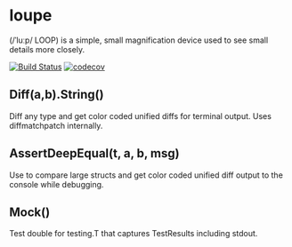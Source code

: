 # loupe
(/ˈluːp/ LOOP) is a simple, small magnification device used to see small details more closely. 

[![Build Status](https://travis-ci.org/prasek/loupe.svg?branch=master)](https://travis-ci.org/prasek/loupe/branches)
[![codecov](https://codecov.io/gh/prasek/loupe/branch/master/graph/badge.svg)](https://codecov.io/gh/prasek/loupe)

## Diff(a,b).String()
Diff any type and get color coded unified diffs for terminal output. Uses diffmatchpatch internally.

## AssertDeepEqual(t, a, b, msg)
Use to compare large structs and get color coded unified diff output to the console while debugging.

## Mock()
Test double for testing.T that captures TestResults including stdout.

